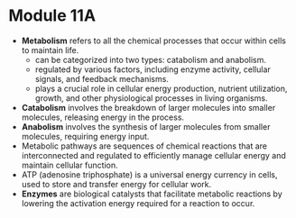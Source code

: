 # Module 11A
* **Metabolism** refers to all the chemical processes that occur within cells to maintain life.
  * can be categorized into two types: catabolism and anabolism.
  * regulated by various factors, including enzyme activity, cellular signals, and feedback mechanisms.
  * plays a crucial role in cellular energy production, nutrient utilization, growth, and other physiological processes in living organisms.
* **Catabolism** involves the breakdown of larger molecules into smaller molecules, releasing energy in the process.
* **Anabolism** involves the synthesis of larger molecules from smaller molecules, requiring energy input.
* Metabolic pathways are sequences of chemical reactions that are interconnected and regulated to efficiently manage cellular energy and maintain cellular function.
* ATP (adenosine triphosphate) is a universal energy currency in cells, used to store and transfer energy for cellular work.
* **Enzymes** are biological catalysts that facilitate metabolic reactions by lowering the activation energy required for a reaction to occur.
